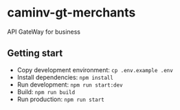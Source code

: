 # caminv-gt-merchants
API GateWay for business

## Getting start
- Copy development environment: `cp .env.example .env`
- Install dependencies: `npm install`
- Run development: `npm run start:dev`
- Build: `npm run build`
- Run  production: `npm run start`